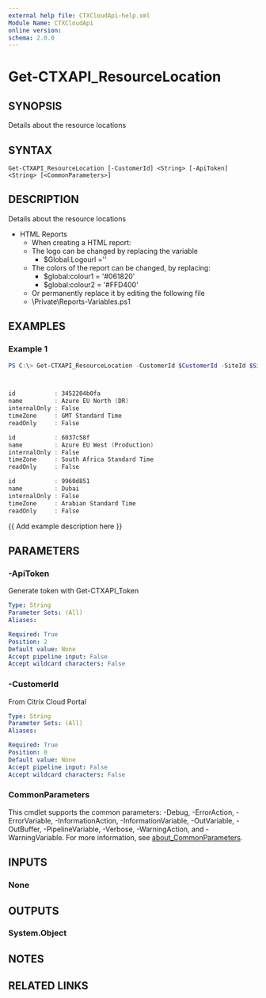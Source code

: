 ```yaml
---
external help file: CTXCloudApi-help.xml
Module Name: CTXCloudApi
online version:
schema: 2.0.0
---
```


# Get-CTXAPI_ResourceLocation

## SYNOPSIS
Details about the resource locations 

## SYNTAX

```
Get-CTXAPI_ResourceLocation [-CustomerId] <String> [-ApiToken] <String> [<CommonParameters>]
```

## DESCRIPTION
Details about the resource locations 
- HTML Reports
	- When creating a HTML report:
	- The logo can be changed by replacing the variable 
		- $Global:Logourl =''
	- The colors of the report can be changed, by replacing:
		- $global:colour1 = '#061820'
		- $global:colour2 = '#FFD400'
	- Or permanently replace it by editing the following file
	- <Module base>\Private\Reports-Variables.ps1



## EXAMPLES

### Example 1
```powershell
PS C:\> Get-CTXAPI_ResourceLocation -CustomerId $CustomerId -SiteId $SiteID -ApiToken $ApiToken



id           : 3452204b0fa
name         : Azure EU North (DR)
internalOnly : False
timeZone     : GMT Standard Time
readOnly     : False

id           : 6037c58f
name         : Azure EU West (Production)
internalOnly : False
timeZone     : South Africa Standard Time
readOnly     : False

id           : 9960d851
name         : Dubai
internalOnly : False
timeZone     : Arabian Standard Time
readOnly     : False
```

{{ Add example description here }}

## PARAMETERS

### -ApiToken
 Generate token with Get-CTXAPI_Token

```yaml
Type: String
Parameter Sets: (All)
Aliases:

Required: True
Position: 2
Default value: None
Accept pipeline input: False
Accept wildcard characters: False
```

### -CustomerId
 From Citrix Cloud Portal

```yaml
Type: String
Parameter Sets: (All)
Aliases:

Required: True
Position: 0
Default value: None
Accept pipeline input: False
Accept wildcard characters: False
```

### CommonParameters
This cmdlet supports the common parameters: -Debug, -ErrorAction, -ErrorVariable, -InformationAction, -InformationVariable, -OutVariable, -OutBuffer, -PipelineVariable, -Verbose, -WarningAction, and -WarningVariable. For more information, see [about_CommonParameters](http://go.microsoft.com/fwlink/?LinkID=113216).

## INPUTS

### None
## OUTPUTS

### System.Object
## NOTES

## RELATED LINKS
